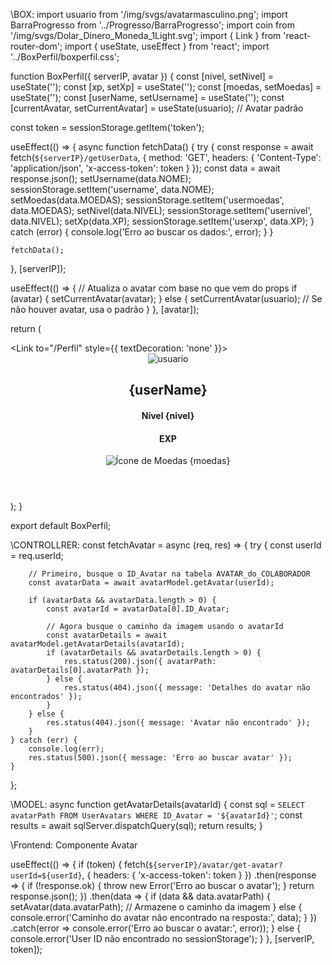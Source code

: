 \\BOX:
import usuario from '/img/svgs/avatarmasculino.png';
import BarraProgresso from '../Progresso/BarraProgresso';
import coin from '/img/svgs/Dolar_Dinero_Moneda_1Light.svg';
import { Link } from 'react-router-dom';
import { useState, useEffect } from 'react';
import '../BoxPerfil/boxperfil.css';

function BoxPerfil({ serverIP, avatar }) {
  const [nivel, setNivel] = useState('');
  const [xp, setXp] = useState('');
  const [moedas, setMoedas] = useState('');
  const [userName, setUsername] = useState('');
  const [currentAvatar, setCurrentAvatar] = useState(usuario); // Avatar padrão

  const token = sessionStorage.getItem('token');

  useEffect(() => {
    async function fetchData() {
      try {
        const response = await fetch(`${serverIP}/getUserData`, {
          method: 'GET',
          headers: {
            'Content-Type': 'application/json',
            'x-access-token': token
          }
        });
        const data = await response.json();
        setUsername(data.NOME);
        sessionStorage.setItem('username', data.NOME);
        setMoedas(data.MOEDAS);
        sessionStorage.setItem('usermoedas', data.MOEDAS);
        setNivel(data.NIVEL);
        sessionStorage.setItem('usernivel', data.NIVEL);
        setXp(data.XP);
        sessionStorage.setItem('userxp', data.XP);
      } catch (error) {
        console.log('Erro ao buscar os dados:', error);
      }
    }

    fetchData();
  }, [serverIP]);

  useEffect(() => {
    // Atualiza o avatar com base no que vem do props
    if (avatar) {
      setCurrentAvatar(avatar);
    } else {
      setCurrentAvatar(usuario); // Se não houver avatar, usa o padrão
    }
  }, [avatar]);

  return (
    <div>
      <Link to="/Perfil" style={{ textDecoration: 'none' }}>
        <header className="header-perfil">
          <img className="icon-usuario" src={currentAvatar} alt="usuario" />
          <div className="info">
            <div className="nome-e-nivel">
              <h2 className="subinfo typing-effect">{userName}</h2>
              <h4 className="subinfo">Nível {nivel}</h4>
            </div>
            <div className='subinfo-progresso'>
              <h4 className="subinfo">EXP </h4>
              <BarraProgresso xp={xp} />
            </div>
            <div className="coin-valor">
              <img className='coin' src={coin} alt="Ícone de Moedas" />
              {moedas}
            </div>
          </div>
        </header>
      </Link>
    </div>
  );
}

export default BoxPerfil;

\\CONTROLLRER:
const fetchAvatar = async (req, res) => {
    try {
        const userId = req.userId;

        // Primeiro, busque o ID_Avatar na tabela AVATAR_do_COLABORADOR
        const avatarData = await avatarModel.getAvatar(userId);
        
        if (avatarData && avatarData.length > 0) {
            const avatarId = avatarData[0].ID_Avatar;

            // Agora busque o caminho da imagem usando o avatarId
            const avatarDetails = await avatarModel.getAvatarDetails(avatarId);
            if (avatarDetails && avatarDetails.length > 0) {
                res.status(200).json({ avatarPath: avatarDetails[0].avatarPath });
            } else {
                res.status(404).json({ message: 'Detalhes do avatar não encontrados' });
            }
        } else {
            res.status(404).json({ message: 'Avatar não encontrado' });
        }
    } catch (err) {
        console.log(err);
        res.status(500).json({ message: 'Erro ao buscar avatar' });
    }
};

\\MODEL: 
async function getAvatarDetails(avatarId) {
    const sql = `SELECT avatarPath FROM UserAvatars WHERE ID_Avatar = '${avatarId}'`;
    const results = await sqlServer.dispatchQuery(sql);
    return results;
}

\\Frontend: Componente Avatar

useEffect(() => {
    if (token) {
        fetch(`${serverIP}/avatar/get-avatar?userId=${userId}`, {
            headers: {
                'x-access-token': token
            }
        })
        .then(response => {
            if (!response.ok) {
                throw new Error('Erro ao buscar o avatar');
            }
            return response.json();
        })
        .then(data => {
            if (data && data.avatarPath) {
                setAvatar(data.avatarPath); // Armazene o caminho da imagem
            } else {
                console.error('Caminho do avatar não encontrado na resposta:', data);
            }
        })
        .catch(error => console.error('Erro ao buscar o avatar:', error));
    } else {
        console.error('User ID não encontrado no sessionStorage');
    }
}, [serverIP, token]);
